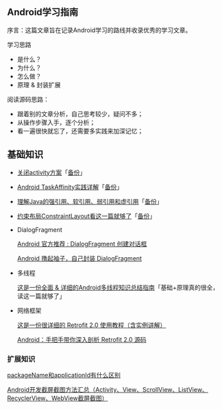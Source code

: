 ## Android学习指南

序言：这篇文章旨在记录Android学习的路线并收录优秀的学习文章。

学习思路

 * 是什么？
 * 为什么？
 * 怎么做？
 * 原理 & 封装扩展

阅读源码思路：
 * 跟着别的文章分析，自己思考较少，疑问不多；
 * 从操作步骤入手，逐个分析；
 * 看一遍很快就忘了，还需要多实践来加深记忆；
 
  
## 基础知识
* [关闭activity方案](https://juejin.im/post/5ca1844151882543e31e27fa)「[备份](http://note.youdao.com/noteshare?id=3c9676a963dac1d18d506141b98d91d6)」

* [Android TaskAffinity实践详解](https://juejin.im/post/5935081d2f301e006b09cb9e)「[备份](http://note.youdao.com/noteshare?id=7d85b73894cb7c4c4dbd8eb0c5ba85b2)」

* [理解Java的强引用、软引用、弱引用和虚引用](https://juejin.im/post/5b82c02df265da436152f5ad)「[备份](http://note.youdao.com/noteshare?id=e4182464a8306ef5a542539bcebb0c60)」

* [约束布局ConstraintLayout看这一篇就够了](https://juejin.im/post/5bac92f2f265da0aba70c1bf)「[备份](http://note.youdao.com/noteshare?id=e4182464a8306ef5a542539bcebb0c60)」


* DialogFragment

    [Android 官方推荐 : DialogFragment 创建对话框](https://blog.csdn.net/lmj623565791/article/details/37815413)

    [Android 撸起袖子，自己封装 DialogFragment
    ](https://mp.weixin.qq.com/s?__biz=MzIxNzU1Nzk3OQ==&mid=2247484330&idx=1&sn=b1b4f88041520fa01685a8ca3885ff7e&chksm=97f6bd1ea08134088d28281021cb210d636546057fbf2f5100d6c98a695d67aa20b7bc7237d7&scene=38#wechat_redirect)


* 多线程
     
    [这是一份全面 & 详细的Android多线程知识总结指南](https://juejin.im/post/5d12c1c66fb9a07ee30e2821)「基础+原理真的很全，读这一篇就够了」

* 网络框架

    [这是一份很详细的 Retrofit 2.0 使用教程（含实例讲解）](https://blog.csdn.net/carson_ho/article/details/73732076)

    [Android：手把手带你深入剖析 Retrofit 2.0 源码](https://blog.csdn.net/carson_ho/article/details/73732115)

### 扩展知识

[packageName和applicationId有什么区别](https://blog.csdn.net/u011889786/article/details/54296462)

[Android开发截屏截图方法汇总（Activity、View、ScrollView、ListView、RecyclerView、WebView截屏截图）](https://www.jianshu.com/p/81c413a3692f)
 






